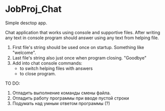 # JobProj_Chat
Simple desctop app.

Chat application that works using console and supportive files. After writing any text in console program should answer using any text from helping file.

1. First file's string should be used once on startup. Something like "welcome".
2. Last file's string also just once when program closing. "Goodbye"
3. Add into chat console commands:
    - to switch helping files with answers
    - to close program.
    
TO DO:
1. Отладить выполнение команды смены файла.
2. Отладить работу программы при вводе пустой строки
3. Подумать над умным ответом программы (?)
